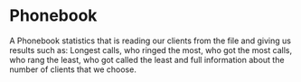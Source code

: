 # Phonebook
A Phonebook statistics that is reading our clients from the file and giving us results such as: Longest calls, who ringed the most, who got the most calls, who rang the least, who got called the least and full information about the number of clients that we choose.
